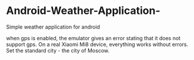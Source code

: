 # Android-Weather-Application-
Simple weather application for android


when gps is enabled, the emulator gives an error stating that it does not support gps.
On a real Xiaomi Mi8 device, everything works without errors.
Set the standard city - the city of Moscow.
